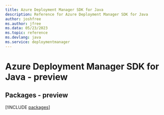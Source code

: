 ```yaml
---
title: Azure Deployment Manager SDK for Java
description: Reference for Azure Deployment Manager SDK for Java
author: joshfree
ms.author: jfree
ms.data: 05/23/2023
ms.topic: reference
ms.devlang: java
ms.service: deploymentmanager
---
```

# Azure Deployment Manager SDK for Java - preview
## Packages - preview
[!INCLUDE [packages](deployment-manager-index.md)]